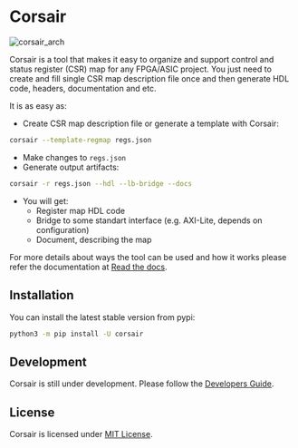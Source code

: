# Corsair

![corsair_arch](https://raw.githubusercontent.com/esynr3z/corsair/master/docs/arch.svg)

Corsair is a tool that makes it easy to organize and support control and status register (CSR) map for any FPGA/ASIC project.
You just need to create and fill single CSR map description file once and then generate HDL code, headers, documentation and etc.

It is as easy as:

* Create CSR map description file or generate a template with Corsair:

```sh
corsair --template-regmap regs.json
```

* Make changes to ```regs.json```
* Generate output artifacts:

```sh
corsair -r regs.json --hdl --lb-bridge --docs
```

* You will get:
  * Register map HDL code
  * Bridge to some standart interface (e.g. AXI-Lite, depends on configuration)
  * Document, describing the map

For more details about ways the tool can be used and how it works please refer the documentation at [Read the docs](https://corsair.readthedocs.io).

## Installation

You can install the latest stable version from pypi:

```sh
python3 -m pip install -U corsair
```

## Development

Corsair is still under development. Please follow the [Developers Guide](https://corsair.readthedocs.io/en/latest/contributing.html).

## License

Corsair is licensed under [MIT License](LICENSE.txt).
